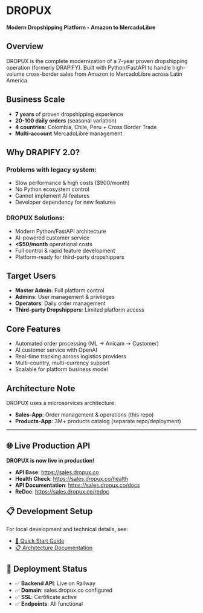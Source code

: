 # DROPUX
**Modern Dropshipping Platform - Amazon to MercadoLibre**

## Overview
DROPUX is the complete modernization of a 7-year proven dropshipping operation (formerly DRAPIFY). Built with Python/FastAPI to handle high-volume cross-border sales from Amazon to MercadoLibre across Latin America.

## Business Scale
- **7 years** of proven dropshipping experience
- **20-100 daily orders** (seasonal variation)
- **4 countries**: Colombia, Chile, Peru + Cross Border Trade
- **Multi-account** MercadoLibre management

## Why DRAPIFY 2.0?

### Problems with legacy system:
- Slow performance & high costs ($900/month)
- No Python ecosystem control
- Cannot implement AI features
- Developer dependency for new features

### DROPUX Solutions:
- Modern Python/FastAPI architecture
- AI-powered customer service
- **<$50/month** operational costs
- Full control & rapid feature development
- Platform-ready for third-party dropshippers

## Target Users
- **Master Admin**: Full platform control
- **Admins**: User management & privileges
- **Operators**: Daily order management
- **Third-party Dropshippers**: Limited platform access

## Core Features
- Automated order processing (ML → Anicam → Customer)
- AI customer service with OpenAI
- Real-time tracking across logistics providers
- Multi-country, multi-currency support
- Scalable for platform business model

## Architecture Note
DROPUX uses a microservices architecture:
- **Sales-App**: Order management & operations (this repo)
- **Products-App**: 3M+ products catalog (separate repo/deployment)

---

## 🌐 Live Production API
**DROPUX is now live in production!**

- **API Base**: https://sales.dropux.co
- **Health Check**: https://sales.dropux.co/health
- **API Documentation**: https://sales.dropux.co/docs
- **ReDoc**: https://sales.dropux.co/redoc

## 📋 Development Setup
For local development and technical details, see:
- [🚀 Quick Start Guide](QUICK_START_GUIDE.md)
- [📋 Architecture Documentation](ARQUITECTURA_SALES_APP.md)

## 🚀 Deployment Status
- ✅ **Backend API**: Live on Railway
- ✅ **Domain**: sales.dropux.co configured
- ✅ **SSL**: Certificate active
- ✅ **Endpoints**: All functional